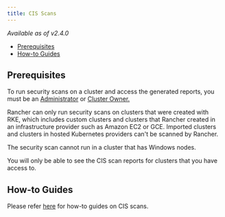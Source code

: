 ```yaml
---
title: CIS Scans
---
```


<head>
  <link rel="canonical" href="https://ranchermanager.docs.rancher.com/integrations-in-rancher/cis-scans"/>
</head>

_Available as of v2.4.0_

- [Prerequisites](#prerequisites)
- [How-to Guides](#how-to-guides)

## Prerequisites

To run security scans on a cluster and access the generated reports, you must be an [Administrator](../../../how-to-guides/advanced-user-guides/authentication-permissions-and-global-configuration/manage-role-based-access-control-rbac/global-permissions.md) or [Cluster Owner.](../../../how-to-guides/advanced-user-guides/authentication-permissions-and-global-configuration/manage-role-based-access-control-rbac/cluster-and-project-roles.md)

Rancher can only run security scans on clusters that were created with RKE, which includes custom clusters and clusters that Rancher created in an infrastructure provider such as Amazon EC2 or GCE. Imported clusters and clusters in hosted Kubernetes providers can't be scanned by Rancher.

The security scan cannot run in a cluster that has Windows nodes.

You will only be able to see the CIS scan reports for clusters that you have access to.

## How-to Guides

Please refer [here](../../../how-to-guides/advanced-user-guides/cis-scan-guides/cis-scan-guides.md) for how-to guides on CIS scans.